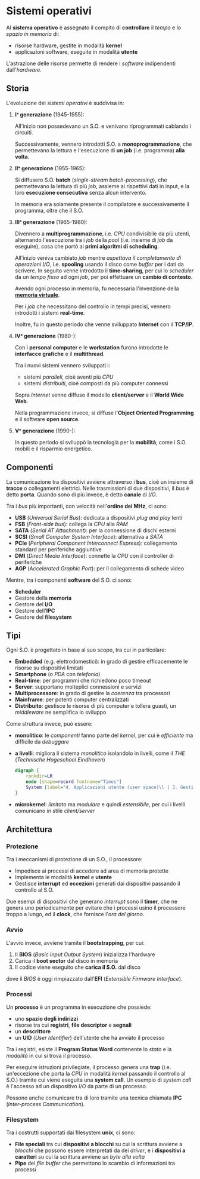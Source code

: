# Sistemi operativi

Al **sistema operativo** è assegnato il compito di **controllare** il _tempo_ e lo _spazio in memoria_ di:
- risorse hardware, gestite in modalità **kernel**
- applicazioni software, eseguite in modalità **utente**

L'astrazione delle risorse permette di rendere i _software_ indipendenti dall'_hardware_.

## Storia

L'evoluzione dei _sistemi operativi_ è suddivisa in:

1. **Iᵃ generazione** (1945-1955):

	All'inizio non possedevano un S.O. e venivano riprogrammati cablando i circuiti.

	Successivamente, vennero introdotti S.O. a **monoprogrammazione**, che permettevano la lettura e l'esecuzione di **un job** (i.e. programma) **alla volta**.

2. **IIᵃ generazione** (1955-1965):

	Si diffusero S.O. **batch** (_single-stream batch-processing_), che permettevano la lettura di più _job_, assieme ai rispettivi dati in input, e la loro **esecuzione consecutiva** senza alcun intervento.

	In memoria era solamente presente il compilatore e successivamente il programma, oltre che il S.O.

3. **IIIᵃ generazione** (1965-1980):

	Divennero a **multiprogrammazione**, i.e. _CPU_ condivisibile da più utenti, alternando l'esecuzione tra i _job_ della _pool_ (i.e. insieme di _job_ da eseguire), cosa che portò ai **primi algoritmi di scheduling**.

	All'inizio veniva cambiato _job_ mentre _aspettava il completamento di operazioni I/O_, i.e. **spooling** usando il disco come _buffer_ per i dati da scrivere.
	In seguito venne introdotto il **time-sharing**, per cui lo _scheduler_ da un _tempo fisso_ ad ogni _job_, per poi effettuare un **cambio di contesto**.

	Avendo ogni processo in memoria, fu necessaria l'invenzione della [**memoria virtuale**](../ct0615-2/03/README.md).

	Per i _job_ che necessitano del controllo in tempi precisi, vennero introdotti i sistemi **real-time**.

	Inoltre, fu in questo periodo che venne sviluppato **Internet** con il **TCP/IP**.

4. **IVᵃ generazione** (1980-):

	Con i **personal computer** e le **workstation** furono introdotte le **interfacce grafiche** e il **multithread**.

	Tra i nuovi sistemi vennero sviluppati i:
	- sistemi _paralleli_, cioè aventi più _CPU_
	- sistemi _distribuiti_, cioè composti da più computer connessi

	Sopra _Internet_ venne diffuso il modello **client/server** e il **World Wide Web**.

	Nella programmazione invece, si diffuse l'**Object Oriented Programming** e il software **open source**.

4. **Vᵃ generazione** (1990-):

	In questo periodo si sviluppò la tecnologià per la **mobilità**, come i S.O. mobili e il risparmio energetico.

## Componenti

La comunicazione tra dispositivi avviene attraverso i **bus**, cioè un insieme di **tracce** o collegamenti elettrici.
Nelle trasmissioni di due dispositivi, il _bus_ è detto **porta**.
Quando sono di più invece, è detto **canale** di _I/O_.

Tra i _bus_ più importanti, con velocità nell'**ordine dei MHz**, ci sono:
- **USB** (_Universal Serial Bus_): dedicata a dispositivi _plug and play_ lenti
- **FSB** (_Front-side bus_): collega la _CPU_ alla _RAM_
- **SATA** (_Serial AT Attachment_): per la connessione di dischi esterni
- **SCSI** (_Small Computer System Interface_): alternativa a _SATA_
- **PCIe** (_Peripheral Component Interconnect Express_): collegamento standard per periferiche aggiuntive
- **DMI** (_Direct Media Interface_): connette la _CPU_ con il controller di periferiche
- **AGP** (_Accelerated Graphic Port_): per il collegamento di schede video

Mentre, tra i componenti **software** del S.O. ci sono:
- **Scheduler**
- Gestore della **memoria**
- Gestore del **I/O**
- Gestore dell'**IPC**
- Gestore del **filesystem**

## Tipi

Ogni S.O. è progettato in base al suo scopo, tra cui in particolare:
- **Embedded** (e.g. elettrodomestici): in grado di gestire efficacemente le risorse su dispositivi limitati
- **Smartphone** (o _PDA_ con _telefonia_)
- **Real-time**: per programmi che richiedono poco timeout
- **Server**: supportano molteplici connessioni e servizi
- **Multiprocessore**: in grado di gestire la _coerenza_ tra processori
- **Mainframe**: per potenti computer centralizzati
- **Distribuito**: gestisce le risorse di più computer e tollera guasti, un _middleware_ ne semplifica lo sviluppo

Come struttura invece, può essere:
- **monolitico**: le _componenti_ fanno parte del _kernel_, per cui è _efficiente_ ma difficile da _debuggare_
- **a livelli**: migliora il sistema _monolitico_ isolandolo in livelli, come il _THE_ (_Technische Hogeschool Eindhoven_)

	```dot process
	digraph {
		rankdir=LR
		node [shape=record fontname="Times"]
		System [label="4. Applicazioni utente (user space)\l | 3. Gestione I/O (kernel space)\l | 2. Gestione IPC\l | 1. Gestione della memoria\l | 0. Scheduling\l"]
	}
	```

- **microkernel**: _limitato_ ma _modulare_ e quindi _estensibile_, per cui i livelli comunicano in stile _client/server_

## Architettura

### Protezione

Tra i meccanismi di protezione di un S.O., il processore:
- Impedisce ai processi di accedere ad area di memoria protette
- Implementa le modalità **kernel** e **utente**
- Gestisce **interrupt** ed **eccezioni** generati dai dispositivi passando il controllo al S.O.

Due esempi di dispositivi che generano _interrupt_ sono il **timer**, che ne genera uno periodicamente per evitare che i processi usino il processore troppo a lungo, ed il **clock**, che fornisce l'_ora del giorno_.

### Avvio

L'avvio invece, avviene tramite il **bootstrapping**, per cui:
1. Il **BIOS** (_Basic Input Output System_) inizializza l'hardware
2. Carica il **boot sector** dal disco in memoria
3. Il codice viene eseguito che **carica il S.O.** dal disco

dove il _BIOS_ è oggi rimpiazzato dall'**EFI** (_Extensible Firmware Interface_).

### Processi

Un **processo** è un programma in esecuzione che possiede:
- uno **spazio degli indirizzi**
- risorse tra cui **registri**, **file descriptor** e **segnali**
- un **descrittore**
- un **UID** (_User Identifier_) dell'utente che ha avviato il processo

Tra i registri, esiste il **Program Status Word** contenente lo _stato_ e la _modalità_ in cui si trova il processo.

Per eseguire istruzioni privilegiate, il processo genera una **trap** (i.e. un'eccezione che porta la _CPU_ in modalità _kernel_ passando il controllo al S.O.) tramite cui viene eseguita una **system call**.
Un esempio di _system call_ è l'accesso ad un dispositivo _I/O_ da parte di un processo.

Possono anche comunicare tra di loro tramite una tecnica chiamata **IPC** (_Inter-process Communication_).

### Filesystem

Tra i costrutti supportati dai filesystem **unix**, ci sono:
- **File speciali** tra cui **dispositivi a blocchi** su cui la scrittura avviene a _blocchi_ che possono essere interpretati da dei _driver_, e i **dispositivi a caratteri** su cui la scrittura avviene _un byte alla volta_
- **Pipe** dei _file buffer_ che permettono lo scambio di informazioni tra processi
